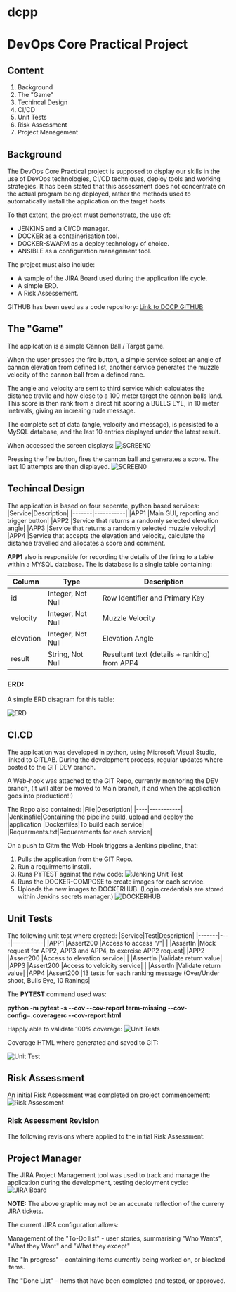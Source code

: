# dcpp
# DevOps Core Practical Project

## Content
1. Background
2. The "Game"
3. Techincal Design
4. CI/CD
5. Unit Tests
6. Risk Assessment 
7. Project Management


## Background
The DevOps Core Practical project is supposed to display our skills in the use of DevOps technologies, CI/CD techniques, deploy tools and working strategies. It has been stated that this assessment does not concentrate on the actual program being deployed, rather the methods used to automatically install the application on the target hosts.

To that extent, the project must demonstrate, the use of:
* JENKINS and a CI/CD manager.
* DOCKER as a containerisation tool.
* DOCKER-SWARM as a deploy technology of choice.
* ANSIBLE as a configuration management tool.

The project must also include:
* A sample of the JIRA Board used during the application life cycle.
* A simple ERD.
* A Risk Assessement.

GITHUB has been used as a code repository: [Link to DCCP GITHUB](https://github.com/martingtaylor/dcpp)

## The "Game"
The appilcation is a simple Cannon Ball / Target game. 

When the user presses the fire button, a simple service select an angle of cannon elevation from defined list, another service generates the muzzle velocity of the cannon ball from a defined rane.


The angle and velocity are sent to third service which calculates the distance travlle and how close to a 100 meter target the cannon balls land. This score is then rank from a direct hit scoring a BULLS EYE, in 10 meter inetrvals, giving an increaing rude message.

The complete set of data (angle, velocity and message), is persisted to a MySQL database, and the last 10 entries displayed under the latest result.

When accessed the screen displays:
![SCREEN0](images/dcpp_SCREEN0.PNG)

Pressing the fire button, fires the cannon ball and generates a score. The last 10 attempts are then displayed.
![SCREEN0](images/dcpp_SCREEN1.PNG)


## Techincal Design
The application is based on four seperate, python based services:
|Service|Description|
|-------|-----------|
|APP1   |Main GUI, reporting and trigger button|
|APP2   |Service that returns a randomly selected elevation angle|
|APP3   |Service that returns a randomly selected muzzle velocity|
|APP4   |Service that accepts the elevation and velocity, calculate the distance travelled and allocates a score and comment.

**APP1** also is responsible for recording the details of the firing to a table within a MYSQL database. The is database is a single table containing:

|Column|Type|Description|
|------|----|-----------|
|id       |Integer, Not Null|Row Identifier and Primary Key|
|velocity |Integer, Not Null|Muzzle Velocity|
|elevation|Integer, Not Null|Elevation Angle|
|result   |String, Not Null|Resultant text (details + ranking) from APP4|


### ERD:
A simple ERD disagram for this table:

![ERD](images/dcpp_ERD.png)

## CI.CD
The appilcation was developed in python, using Microsoft Visual Studio, linked to GITLAB. During the development process, regular updates where posted to the GIT DEV branch.

A Web-hook was attached to the GIT Repo, currently monitoring the DEV branch, (it will alter be moved to Main branch, if and when the application goes into production!!) 

The Repo also contained:
|File|Description|
|----|-----------|
|Jenkinsfile|Containing the pipeline build, upload and deploy the |application
|Dockerfiles|To build each service|
|Requerments.txt|Requerements for each service|



On a push to Gitm the Web-Hook triggers a Jenkins pipeline, that:
1. Pulls the application from the GIT Repo.
2. Run a requirments install.
2. Runs PYTEST against the new code:
![Jenking Unit Test](images/dcpp_jenkins_pytest.PNG)
3. Runs the DOCKER-COMPOSE to create images for each service.
4. Uploads the new images to DOCKERHUB. (Login credentials are stored within Jenkins secrets manager.)
![DOCKERHUB](images/dccp_Dockerhub.PNG)

## Unit Tests
The following unit test where created:
|Service|Test|Description|
|-------|----|-----------|
|APP1   |Assert200   |Access to access "/"|
|       |AssertIn    |Mock request for APP2, APP3 and APP4, to exercise APP2 request|
|APP2   |Assert200   |Access to elevation service|
|       |AssertIn    |Validate return value|
|APP3   |Assert200   |Access to veloicity service|
|       |AssertIn    |Validate return value|
|APP4   |Assert200   |13 tests for each ranking message (Over/Under shoot, Bulls Eye, 10 Ranings|

The **PYTEST** command used was:

**python -m pytest -s --cov --cov-report term-missing --cov-config=.coveragerc --cov-report html**


Happly able to validate 100% coverage:
![Unit Tests](images/dcpp_PYTEST.PNG)

Coverage HTML where generated and saved to GIT:

![Unit Test](images/dcpp_HTML_index.PNG)



## Risk Assessment
An initial Risk Assessment was completed on project commencement:
![Risk Assessment](images/dcpp_Risk_Assessment.PNG)

### Risk Assessment Revision
The following revisions where applied to the initial Risk Assessment:

## Project Manager
The JIRA Project Management tool was used to track and manage the application during the development, testing deployment cycle:
![JIRA Board](images/dcpp_JIRA_bord.PNG)

**NOTE:** The above graphic may not be an accurate reflection of the curreny JIRA tickets.

The current JIRA configuration allows:

Management of the "To-Do list" - user stories, summarising "Who Wants", "What they Want" and "What they except"

The "In progress" - containing items currently being worked on, or blocked items.

The "Done List" - Items that have been completed and tested, or approved.
